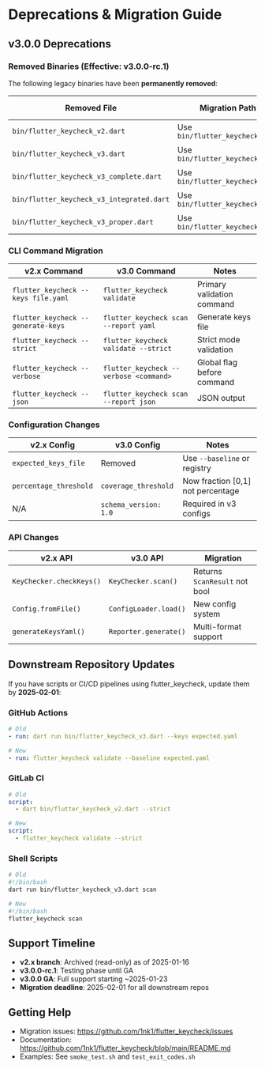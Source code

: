 # Deprecations & Migration Guide

## v3.0.0 Deprecations

### Removed Binaries (Effective: v3.0.0-rc.1)

The following legacy binaries have been **permanently removed**:

| Removed File | Migration Path | EOL Date |
|--------------|----------------|----------|
| `bin/flutter_keycheck_v2.dart` | Use `bin/flutter_keycheck.dart` | 2025-01-16 |
| `bin/flutter_keycheck_v3.dart` | Use `bin/flutter_keycheck.dart` | 2025-01-16 |
| `bin/flutter_keycheck_v3_complete.dart` | Use `bin/flutter_keycheck.dart` | 2025-01-16 |
| `bin/flutter_keycheck_v3_integrated.dart` | Use `bin/flutter_keycheck.dart` | 2025-01-16 |
| `bin/flutter_keycheck_v3_proper.dart` | Use `bin/flutter_keycheck.dart` | 2025-01-16 |

### CLI Command Migration

| v2.x Command | v3.0 Command | Notes |
|--------------|--------------|-------|
| `flutter_keycheck --keys file.yaml` | `flutter_keycheck validate` | Primary validation command |
| `flutter_keycheck --generate-keys` | `flutter_keycheck scan --report yaml` | Generate keys file |
| `flutter_keycheck --strict` | `flutter_keycheck validate --strict` | Strict mode validation |
| `flutter_keycheck --verbose` | `flutter_keycheck --verbose <command>` | Global flag before command |
| `flutter_keycheck --json` | `flutter_keycheck scan --report json` | JSON output |

### Configuration Changes

| v2.x Config | v3.0 Config | Notes |
|-------------|-------------|-------|
| `expected_keys_file` | Removed | Use `--baseline` or registry |
| `percentage_threshold` | `coverage_threshold` | Now fraction [0,1] not percentage |
| N/A | `schema_version: 1.0` | Required in v3 configs |

### API Changes

| v2.x API | v3.0 API | Migration |
|----------|----------|-----------|
| `KeyChecker.checkKeys()` | `KeyChecker.scan()` | Returns `ScanResult` not bool |
| `Config.fromFile()` | `ConfigLoader.load()` | New config system |
| `generateKeysYaml()` | `Reporter.generate()` | Multi-format support |

## Downstream Repository Updates

If you have scripts or CI/CD pipelines using flutter_keycheck, update them by **2025-02-01**:

### GitHub Actions
```yaml
# Old
- run: dart run bin/flutter_keycheck_v3.dart --keys expected.yaml

# New
- run: flutter_keycheck validate --baseline expected.yaml
```

### GitLab CI
```yaml
# Old
script:
  - dart bin/flutter_keycheck_v2.dart --strict

# New
script:
  - flutter_keycheck validate --strict
```

### Shell Scripts
```bash
# Old
#!/bin/bash
dart run bin/flutter_keycheck_v3.dart scan

# New
#!/bin/bash
flutter_keycheck scan
```

## Support Timeline

- **v2.x branch**: Archived (read-only) as of 2025-01-16
- **v3.0.0-rc.1**: Testing phase until GA
- **v3.0.0 GA**: Full support starting ~2025-01-23
- **Migration deadline**: 2025-02-01 for all downstream repos

## Getting Help

- Migration issues: https://github.com/1nk1/flutter_keycheck/issues
- Documentation: https://github.com/1nk1/flutter_keycheck/blob/main/README.md
- Examples: See `smoke_test.sh` and `test_exit_codes.sh`